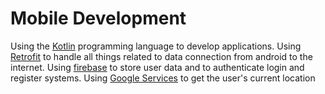 # Mobile Development

Using the [Kotlin](https://kotlinlang.org/) programming language to develop applications. Using [Retrofit](https://square.github.io/retrofit/) to handle all things related to data connection from android to the internet. Using [firebase](https://firebase.google.com) to store user data and to authenticate login and register systems. Using [Google Services]((https://cloud.google.com)) to get the user's current location
